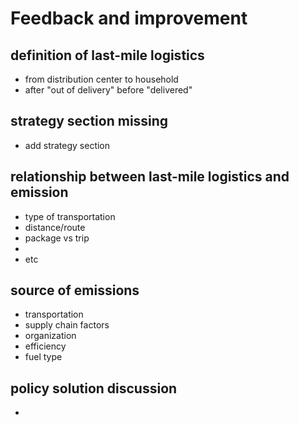 # Feedback and improvement

## definition of last-mile logistics
- from distribution center to household
- after "out of delivery" before "delivered"

## strategy section missing
- add strategy section

## relationship between last-mile logistics and emission
- type of transportation
- distance/route
- package vs trip
- 
- etc

## source of emissions
- transportation
- supply chain factors
- organization
- efficiency
- fuel type

## policy solution discussion
- 